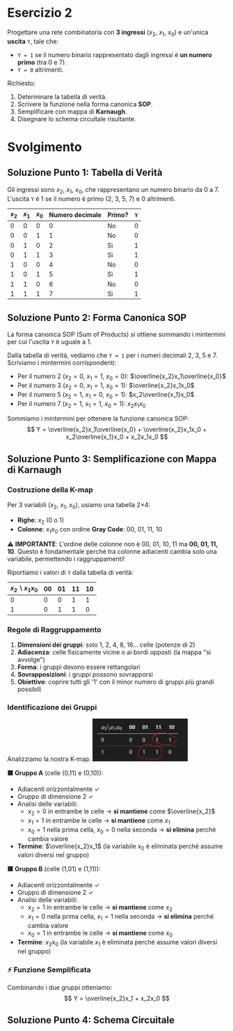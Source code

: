 # Esercizio 2

Progettare una rete combinatoria con **3 ingressi** ($x_2$, $x_1$, $x_0$) e un'unica **uscita** `Y`, tale che:

- `Y = 1` se il numero binario rappresentato dagli ingressi è **un numero primo** (tra 0 e 7).
- `Y = 0` altrimenti.

Richiesto:
1. Determinare la tabella di verità.
2. Scrivere la funzione nella forma canonica **SOP**.
3. Semplificare con mappa di **Karnaugh**.
4. Disegnare lo schema circuitale risultante.

# Svolgimento

## Soluzione Punto 1: Tabella di Verità

Gli ingressi sono $x_2$, $x_1$, $x_0$, che rappresentano un numero binario da 0 a 7. L'uscita `Y` è 1 se il numero è primo (2, 3, 5, 7) e 0 altrimenti.

| $x_2$ | $x_1$ | $x_0$ | Numero decimale | Primo? | `Y` |
|-------|-------|-------|-----------------|--------|-----|
|   0   |   0   |   0   |        0        |   No   |  0  |
|   0   |   0   |   1   |        1        |   No   |  0  |
|   0   |   1   |   0   |        2        |   Sì   |  1  |
|   0   |   1   |   1   |        3        |   Sì   |  1  |
|   1   |   0   |   0   |        4        |   No   |  0  |
|   1   |   0   |   1   |        5        |   Sì   |  1  |
|   1   |   1   |   0   |        6        |   No   |  0  |
|   1   |   1   |   1   |        7        |   Sì   |  1  |

## Soluzione Punto 2: Forma Canonica SOP

La forma canonica SOP (Sum of Products) si ottiene sommando i mintermini per cui l'uscita `Y` è uguale a 1. 

Dalla tabella di verità, vediamo che `Y = 1` per i numeri decimali 2, 3, 5 e 7. Scriviamo i mintermini corrispondenti:

- Per il numero 2 ($x_2=0$, $x_1=1$, $x_0=0$): $\overline{x_2}x_1\overline{x_0}$
- Per il numero 3 ($x_2=0$, $x_1=1$, $x_0=1$): $\overline{x_2}x_1x_0$
- Per il numero 5 ($x_2=1$, $x_1=0$, $x_0=1$): $x_2\overline{x_1}x_0$
- Per il numero 7 ($x_2=1$, $x_1=1$, $x_0=1$): $x_2x_1x_0$

Sommiamo i mintermini per ottenere la funzione canonica SOP:
$$
Y = \overline{x_2}x_1\overline{x_0} + \overline{x_2}x_1x_0 + x_2\overline{x_1}x_0 + x_2x_1x_0
$$

## Soluzione Punto 3: Semplificazione con Mappa di Karnaugh

### Costruzione della K-map

Per 3 variabili ($x_2$, $x_1$, $x_0$), usiamo una tabella 2×4:
- **Righe**: $x_2$ (0 o 1)
- **Colonne**: $x_1x_0$ con ordine **Gray Code**: 00, 01, 11, 10

⚠️ **IMPORTANTE**: L'ordine delle colonne non è 00, 01, 10, 11 ma **00, 01, 11, 10**. Questo è fondamentale perché tra colonne adiacenti cambia solo una variabile, permettendo i raggruppamenti!

Riportiamo i valori di `Y` dalla tabella di verità:

| $x_2 \backslash x_1x_0$ | 00  | 01  | 11  | 10  |
|--------------------------|------|------|------|------|
| 0                        |  0   |  0   |  1   |  1   |
| 1                        |  0   |  1   |  1   |  0   |


### Regole di Raggruppamento

1. **Dimensioni dei gruppi**: solo 1, 2, 4, 8, 16... celle (potenze di 2)
2. **Adiacenza**: celle fisicamente vicine o ai bordi opposti (la mappa "si avvolge")
3. **Forma**: i gruppi devono essere rettangolari
4. **Sovrapposizioni**: i gruppi possono sovrapporsi
5. **Obiettivo**: coprire tutti gli '1' con il minor numero di gruppi più grandi possibili

### Identificazione dei Gruppi

Analizziamo la nostra K-map:
![Identificazione dei Gruppi](assets/esercizio-1-numeri-primi-gruppi-kmap.png)

**🟦 Gruppo A** (celle (0,11) e (0,10)):
- Adiacenti orizzontalmente ✓
- Gruppo di dimensione 2 ✓
- Analisi delle variabili:
  - $x_2 = 0$ in entrambe le celle → **si mantiene** come $\overline{x_2}$
  - $x_1 = 1$ in entrambe le celle → **si mantiene** come $x_1$
  - $x_0 = 1$ nella prima cella, $x_0 = 0$ nella seconda → **si elimina** perché cambia valore
- **Termine**: $\overline{x_2}x_1$ (la variabile $x_0$ è eliminata perché assume valori diversi nel gruppo)

**🟨 Gruppo B** (celle (1,01) e (1,11)):
- Adiacenti orizzontalmente ✓  
- Gruppo di dimensione 2 ✓
- Analisi delle variabili:
  - $x_2 = 1$ in entrambe le celle → **si mantiene** come $x_2$
  - $x_1 = 0$ nella prima cella, $x_1 = 1$ nella seconda → **si elimina** perché cambia valore
  - $x_0 = 1$ in entrambe le celle → **si mantiene** come $x_0$
- **Termine**: $x_2x_0$ (la variabile $x_1$ è eliminata perché assume valori diversi nel gruppo)

### ⚡ Funzione Semplificata

Combinando i due gruppi otteniamo:
$$
Y = \overline{x_2}x_1 + x_2x_0
$$

## Soluzione Punto 4: Schema Circuitale
